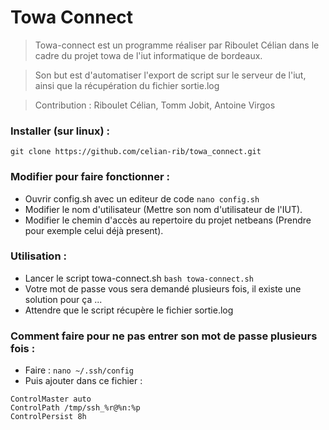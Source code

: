 # Towa Connect
> Towa-connect est un programme réaliser par Riboulet Célian dans le cadre du projet towa de l'iut informatique de bordeaux.

> Son but est d'automatiser l'export de script sur le serveur de l'iut, ainsi que la récupération du fichier sortie.log

> Contribution : Riboulet Célian, Tomm Jobit, Antoine Virgos

### Installer (sur linux) :
``` git clone https://github.com/celian-rib/towa_connect.git ```

### Modifier pour faire fonctionner :
- Ouvrir config.sh avec un editeur de code ```nano config.sh```
- Modifier le nom d'utilisateur (Mettre son nom d'utilisateur de l'IUT).
- Modifier le chemin d'accès au repertoire du projet netbeans (Prendre pour exemple celui déjà present).

### Utilisation :
- Lancer le script towa-connect.sh ```bash towa-connect.sh```
- Votre mot de passe vous sera demandé plusieurs fois, il existe une solution pour ça ...
- Attendre que le script récupère le fichier sortie.log

### Comment faire pour ne pas entrer son mot de passe plusieurs fois :
- Faire : ```nano ~/.ssh/config```
- Puis ajouter dans ce fichier : 
```
ControlMaster auto
ControlPath /tmp/ssh_%r@%n:%p
ControlPersist 8h
```
